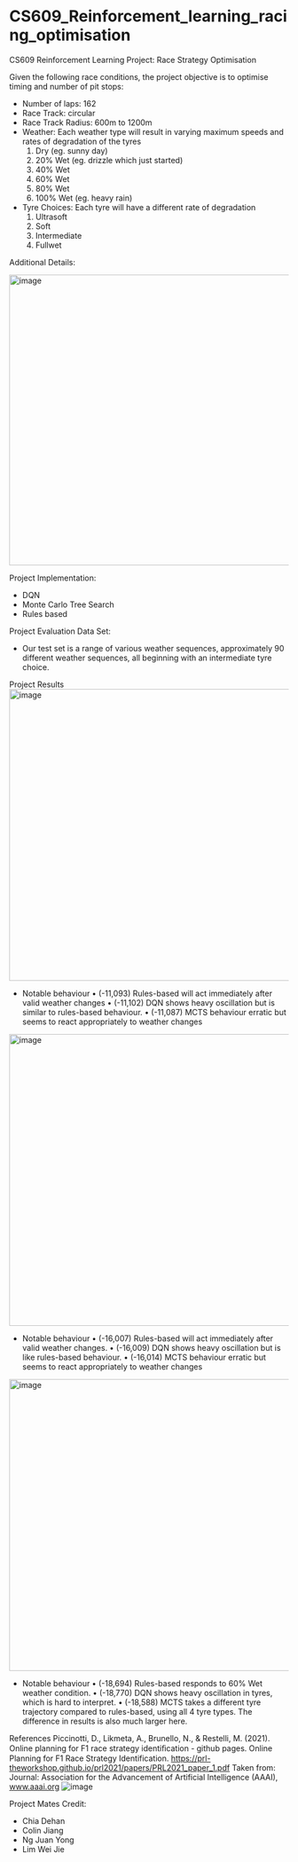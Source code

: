 # CS609_Reinforcement_learning_racing_optimisation
CS609 Reinforcement Learning Project: Race Strategy Optimisation

Given the following race conditions, the project objective is to optimise timing and number of  pit stops:
- Number of laps: 162
- Race Track: circular
- Race Track Radius: 600m to 1200m
- Weather: Each weather type will result in varying maximum speeds and rates of degradation of the tyres
  1. Dry (eg. sunny day)
  2. 20% Wet (eg. drizzle which just started)
  3. 40% Wet
  4. 60% Wet
  5. 80% Wet
  6. 100% Wet (eg. heavy rain)
- Tyre Choices: Each tyre will have a different rate of degradation
  1. Ultrasoft
  2. Soft
  3. Intermediate
  4. Fullwet

Additional Details:

<img width="524" alt="image" src="https://github.com/weijie-lim/CS609_Reinforcement_learning_racing_optimisation/assets/47061871/16d14da3-5802-48b7-adef-f82d298c71d5">

Project Implementation:
- DQN
- Monte Carlo Tree Search
- Rules based

Project Evaluation Data Set:
- Our test set is a range of various weather sequences, approximately 90 different weather sequences, all beginning with an intermediate tyre choice.

Project Results
<img width="526" alt="image" src="https://github.com/weijie-lim/CS609_Reinforcement_learning_racing_optimisation/assets/47061871/7d19cb1f-0b86-498c-9696-1a44afc65eae">

- Notable behaviour
•	(-11,093) Rules-based will act immediately after valid weather changes
•	(-11,102) DQN shows heavy oscillation but is similar to rules-based behaviour. 
•	(-11,087) MCTS behaviour erratic but seems to react appropriately to weather changes

<img width="526" alt="image" src="https://github.com/weijie-lim/CS609_Reinforcement_learning_racing_optimisation/assets/47061871/7141139e-1503-4fcb-b464-0ca631800cc5">

- Notable behaviour
•	(-16,007) Rules-based will act immediately after valid weather changes.
•	(-16,009) DQN shows heavy oscillation but is like rules-based behaviour. 
•	(-16,014) MCTS behaviour erratic but seems to react appropriately to weather changes


<img width="526" alt="image" src="https://github.com/weijie-lim/CS609_Reinforcement_learning_racing_optimisation/assets/47061871/b1daa30e-386a-4241-b68b-52f8bd39ef2c">

- Notable behaviour
•	(-18,694) Rules-based responds to 60% Wet weather condition.
•	(-18,770) DQN shows heavy oscillation in tyres, which is hard to interpret. 
•	(-18,588) MCTS takes a different tyre trajectory compared to rules-based, using all 4 tyre types. The difference in results is also much larger here.


References
Piccinotti, D., Likmeta, A., Brunello, N., & Restelli, M. (2021). Online planning for F1 race strategy identiﬁcation - github pages. Online Planning for F1 Race Strategy Identification. https://prl-theworkshop.github.io/prl2021/papers/PRL2021_paper_1.pdf Taken from: Journal: Association for the Advancement of Artificial Intelligence (AAAI), www.aaai.org 
![image](https://github.com/weijie-lim/CS609_Reinforcement_learning_racing_optimisation/assets/47061871/228fbc8f-407d-4078-bfe5-e73ae4cad100)

Project Mates Credit:
- Chia Dehan
- Colin Jiang
- Ng Juan Yong
- Lim Wei Jie
